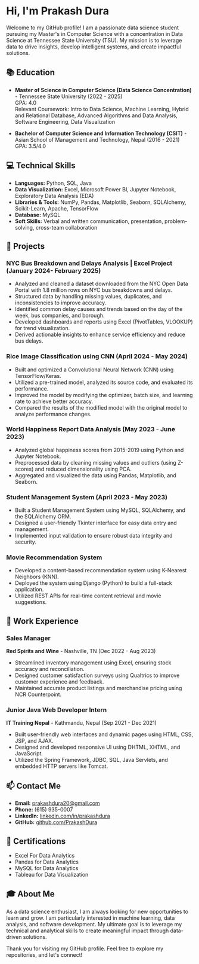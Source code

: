 # Hi, I'm Prakash Dura

Welcome to my GitHub profile! I am a passionate data science student pursuing my Master's in Computer Science with a concentration in Data Science at Tennessee State University (TSU). My mission is to leverage data to drive insights, develop intelligent systems, and create impactful solutions.

## 📚 **Education**
- **Master of Science in Computer Science (Data Science Concentration)** - Tennessee State University (2022 - 2025)  
  GPA: 4.0  
  Relevant Coursework: Intro to Data Science, Machine Learning, Hybrid and Relational Database, Advanced Algorithms and Data Analysis, Software Engineering, Data Visualization
  
- **Bachelor of Computer Science and Information Technology (CSIT)** - Asian School of Management and Technology, Nepal (2016 - 2021)  
  GPA: 3.5/4.0  

## 💻 **Technical Skills**
- **Languages:** Python, SQL, Java  
- **Data Visualization:** Excel, Microsoft Power BI, Jupyter Notebook, Exploratory Data Analysis (EDA)  
- **Libraries & Tools:** NumPy, Pandas, Matplotlib, Seaborn, SQLAlchemy, Scikit-Learn, Apache, TensorFlow  
- **Database:** MySQL  
- **Soft Skills:** Verbal and written communication, presentation, problem-solving, cross-team collaboration  

## 🚀 **Projects**

### **NYC Bus Breakdown and Delays Analysis | Excel Project**  (January 2024- February 2025)                                                                                                     
-	Analyzed and cleaned a dataset downloaded from the NYC Open Data Portal with 1.8 million rows on NYC bus breakdowns and delays.
-	Structured data by handling missing values, duplicates, and inconsistencies to improve accuracy.
-	Identified common delay causes and trends based on the day of the week, bus companies, and borough.
-	Developed dashboards and reports using Excel (PivotTables, VLOOKUP) for trend visualization.
-	Derived actionable insights to enhance service efficiency and reduce bus delays.

### **Rice Image Classification using CNN**   (April 2024  -  May 2024)
- Built and optimized a Convolutional Neural Network (CNN) using TensorFlow/Keras.
- Utilized a pre-trained model, analyzed its source code, and evaluated its performance.
- Improved the model by modifying the optimizer, batch size, and learning rate to achieve better accuracy.
- Compared the results of the modified model with the original model to analyze performance changes.

### **World Happiness Report Data Analysis**   (May 2023  -  June 2023)
- Analyzed global happiness scores from 2015-2019 using Python and Jupyter Notebook.
- Preprocessed data by cleaning missing values and outliers (using Z-scores) and reduced dimensionality using PCA.
- Aggregated and visualized the data using Pandas, Matplotlib, and Seaborn.

### **Student Management System**         (April 2023  -  May 2023)
- Built a Student Management System using MySQL, SQLAlchemy, and the SQLAlchemy ORM.
- Designed a user-friendly Tkinter interface for easy data entry and management.
- Implemented input validation to ensure robust data integrity and security.

### **Movie Recommendation System**
- Developed a content-based recommendation system using K-Nearest Neighbors (KNN).
- Deployed the system using Django (Python) to build a full-stack application.
- Utilized REST APIs for real-time content retrieval and movie suggestions.

## 💼 **Work Experience**
### **Sales Manager**  
**Red Spirits and Wine** - Nashville, TN (Dec 2022 - Aug 2023)  
- Streamlined inventory management using Excel, ensuring stock accuracy and reconciliation.
- Designed customer satisfaction surveys using Qualtrics to improve customer experience and feedback.
- Maintained accurate product listings and merchandise pricing using NCR Counterpoint.

### **Junior Java Web Developer Intern**  
**IT Training Nepal** - Kathmandu, Nepal (Sep 2021 - Dec 2021)  
- Built user-friendly web interfaces and dynamic pages using HTML, CSS, JSP, and AJAX.
- Designed and developed responsive UI using DHTML, XHTML, and JavaScript.
- Utilized the Spring Framework, JDBC, SQL, Java Servlets, and embedded HTTP servers like Tomcat.

## 📫 **Contact Me**
- **Email:** [prakashdura20@gmail.com](mailto:prakashdura20@gmail.com)  
- **Phone:** (615) 935-0007  
- **LinkedIn:** [linkedin.com/in/prakashdura](https://www.linkedin.com/in/prakashdura/)  
- **GitHub:** [github.com/PrakashDura](https://github.com/PrakashDura)  

## 📘 **Certifications**
- Excel For Data Analytics
- Pandas for Data Analytics
- MySQL for Data Analytics
- Tableau for Data Visualization

## 🎓 **About Me**
As a data science enthusiast, I am always looking for new opportunities to learn and grow. I am particularly interested in machine learning, data analysis, and software development. My ultimate goal is to leverage my technical and analytical skills to create meaningful impact through data-driven solutions.

Thank you for visiting my GitHub profile. Feel free to explore my repositories, and let's connect!
